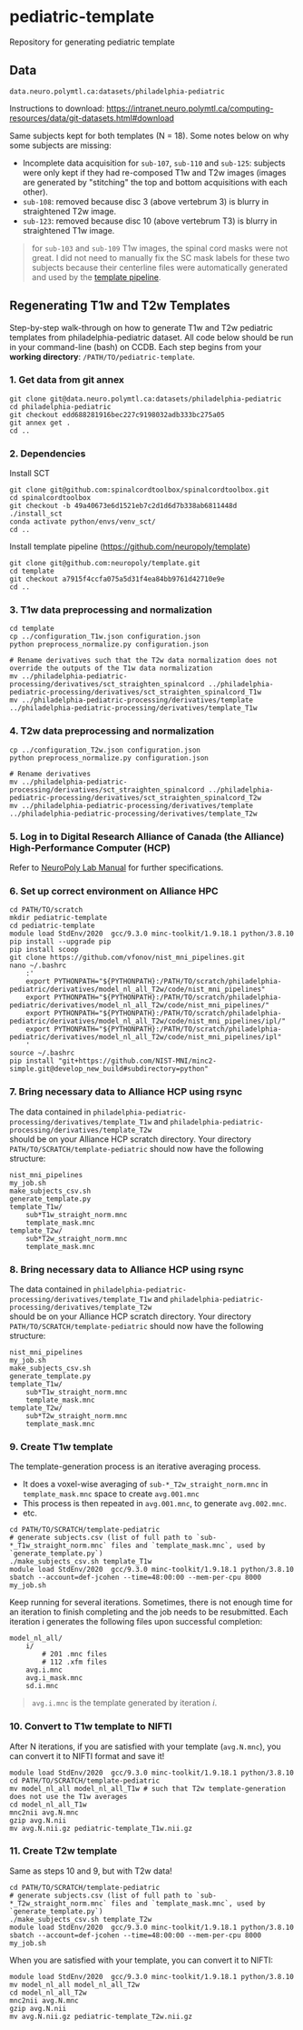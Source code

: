# pediatric-template
Repository for generating pediatric template

## Data

`data.neuro.polymtl.ca:datasets/philadelphia-pediatric`

Instructions to download: https://intranet.neuro.polymtl.ca/computing-resources/data/git-datasets.html#download

Same subjects kept for both templates (N = 18). Some notes below on why some subjects are missing:
* Incomplete data acquisition for `sub-107`, `sub-110` and `sub-125`: subjects were only kept if they had re-composed T1w and T2w images (images are generated by "stitching" the top and bottom acquisitions with each other).
* `sub-108`: removed because disc 3 (above vertebrum 3) is blurry in straightened T2w image.
* `sub-123`: removed because disc 10 (above vertebrum T3) is blurry in straightened T1w image.

> for `sub-103` and `sub-109` T1w images, the spinal cord masks were not great. I did not need to manually fix the SC mask labels for these two subjects because their centerline files were automatically generated and used by the [template pipeline](https://github.com/neuropoly/template).


## Regenerating T1w and T2w Templates
Step-by-step walk-through on how to generate T1w and T2w pediatric templates from philadelphia-pediatric dataset.
All code below should be run in your command-line (bash) on CCDB. Each step begins from your **working directory**: `/PATH/TO/pediatric-template`.

### 1. Get data from git annex
```
git clone git@data.neuro.polymtl.ca:datasets/philadelphia-pediatric
cd philadelphia-pediatric
git checkout edd688281916bec227c9198032adb333bc275a05
git annex get .
cd ..
```


### 2. Dependencies

Install SCT
```
git clone git@github.com:spinalcordtoolbox/spinalcordtoolbox.git
cd spinalcordtoolbox
git checkout -b 49a40673e6d1521eb7c2d1d6d7b338ab6811448d
./install_sct
conda activate python/envs/venv_sct/
cd ..
```

Install template pipeline (https://github.com/neuropoly/template)
```
git clone git@github.com:neuropoly/template.git
cd template
git checkout a7915f4ccfa075a5d31f4ea84bb9761d42710e9e
cd ..
```


### 3. T1w data preprocessing and normalization
```
cd template
cp ../configuration_T1w.json configuration.json
python preprocess_normalize.py configuration.json

# Rename derivatives such that the T2w data normalization does not override the outputs of the T1w data normalization
mv ../philadelphia-pediatric-processing/derivatives/sct_straighten_spinalcord ../philadelphia-pediatric-processing/derivatives/sct_straighten_spinalcord_T1w
mv ../philadelphia-pediatric-processing/derivatives/template ../philadelphia-pediatric-processing/derivatives/template_T1w
```


### 4. T2w data preprocessing and normalization
```
cp ../configuration_T2w.json configuration.json
python preprocess_normalize.py configuration.json

# Rename derivatives
mv ../philadelphia-pediatric-processing/derivatives/sct_straighten_spinalcord ../philadelphia-pediatric-processing/derivatives/sct_straighten_spinalcord_T2w
mv ../philadelphia-pediatric-processing/derivatives/template ../philadelphia-pediatric-processing/derivatives/template_T2w
```


### 5. Log in to Digital Research Alliance of Canada (the Alliance) High-Performance Computer (HCP)
Refer to [NeuroPoly Lab Manual](https://intranet.neuro.polymtl.ca/computing-resources/compute-canada.html) for further specifications.


### 6. Set up correct environment on Alliance HPC
```
cd PATH/TO/scratch
mkdir pediatric-template
cd pediatric-template
module load StdEnv/2020  gcc/9.3.0 minc-toolkit/1.9.18.1 python/3.8.10
pip install --upgrade pip
pip install scoop
git clone https://github.com/vfonov/nist_mni_pipelines.git
nano ~/.bashrc
    :'
    export PYTHONPATH="${PYTHONPATH}:/PATH/TO/scratch/philadelphia-pediatric/derivatives/model_nl_all_T2w/code/nist_mni_pipelines"
    export PYTHONPATH="${PYTHONPATH}:/PATH/TO/scratch/philadelphia-pediatric/derivatives/model_nl_all_T2w/code/nist_mni_pipelines/"
    export PYTHONPATH="${PYTHONPATH}:/PATH/TO/scratch/philadelphia-pediatric/derivatives/model_nl_all_T2w/code/nist_mni_pipelines/ipl/"
    export PYTHONPATH="${PYTHONPATH}:/PATH/TO/scratch/philadelphia-pediatric/derivatives/model_nl_all_T2w/code/nist_mni_pipelines/ipl"
    '
source ~/.bashrc
pip install "git+https://github.com/NIST-MNI/minc2-simple.git@develop_new_build#subdirectory=python"
```


### 7. Bring necessary data to Alliance HCP using rsync
The data contained in `philadelphia-pediatric-processing/derivatives/template_T1w` and `philadelphia-pediatric-processing/derivatives/template_T2w`\
    should be on your Alliance HCP scratch directory.
Your directory `PATH/TO/SCRATCH/template-pediatric` should now have the following structure:
```
nist_mni_pipelines
my_job.sh
make_subjects_csv.sh
generate_template.py
template_T1w/
    sub*T1w_straight_norm.mnc
    template_mask.mnc
template_T2w/
    sub*T2w_straight_norm.mnc
    template_mask.mnc
```


### 8. Bring necessary data to Alliance HCP using rsync
The data contained in `philadelphia-pediatric-processing/derivatives/template_T1w` and `philadelphia-pediatric-processing/derivatives/template_T2w`\
    should be on your Alliance HCP scratch directory.
Your directory `PATH/TO/SCRATCH/template-pediatric` should now have the following structure:
```
nist_mni_pipelines
my_job.sh
make_subjects_csv.sh
generate_template.py
template_T1w/
    sub*T1w_straight_norm.mnc
    template_mask.mnc
template_T2w/
    sub*T2w_straight_norm.mnc
    template_mask.mnc
```


### 9. Create T1w template

The template-generation process is an iterative averaging process.
* It does a voxel-wise averaging of `sub-*_T2w_straight_norm.mnc` in `template_mask.mnc` space to create `avg.001.mnc`
* This process is then repeated in `avg.001.mnc`, to generate `avg.002.mnc`.
* etc.

```
cd PATH/TO/SCRATCH/template-pediatric
# generate subjects.csv (list of full path to `sub-*_T1w_straight_norm.mnc` files and `template_mask.mnc`, used by `generate_template.py`)
./make_subjects_csv.sh template_T1w  
module load StdEnv/2020  gcc/9.3.0 minc-toolkit/1.9.18.1 python/3.8.10
sbatch --account=def-jcohen --time=48:00:00 --mem-per-cpu 8000 my_job.sh
```

Keep running for several iterations. Sometimes, there is not enough time for an iteration to finish completing and the job needs to be resubmitted.
Each iteration i generates the following files upon successful completion:
```
model_nl_all/
    i/
        # 201 .mnc files
        # 112 .xfm files
    avg.i.mnc
    avg.i_mask.mnc
    sd.i.mnc
```
> `avg.i.mnc` is the template generated by iteration _i_.


### 10. Convert to T1w template to NIFTI

After N iterations, if you are satisfied with your template (`avg.N.mnc`), you can convert it to NIFTI format and save it!
```
module load StdEnv/2020  gcc/9.3.0 minc-toolkit/1.9.18.1 python/3.8.10
cd PATH/TO/SCRATCH/template-pediatric
mv model_nl_all model_nl_all_T1w # such that T2w template-generation does not use the T1w averages
cd model_nl_all_T1w
mnc2nii avg.N.mnc
gzip avg.N.nii
mv avg.N.nii.gz pediatric-template_T1w.nii.gz
```


### 11. Create T2w template

Same as steps 10 and 9, but with T2w data!

```
cd PATH/TO/SCRATCH/template-pediatric
# generate subjects.csv (list of full path to `sub-*_T2w_straight_norm.mnc` files and `template_mask.mnc`, used by `generate_template.py`)
./make_subjects_csv.sh template_T2w  
module load StdEnv/2020  gcc/9.3.0 minc-toolkit/1.9.18.1 python/3.8.10
sbatch --account=def-jcohen --time=48:00:00 --mem-per-cpu 8000 my_job.sh
```
When you are satisfied with your template, you can convert it to NIFTI:
```
module load StdEnv/2020  gcc/9.3.0 minc-toolkit/1.9.18.1 python/3.8.10
mv model_nl_all model_nl_all_T2w
cd model_nl_all_T2w
mnc2nii avg.N.mnc
gzip avg.N.nii
mv avg.N.nii.gz pediatric-template_T2w.nii.gz
```
